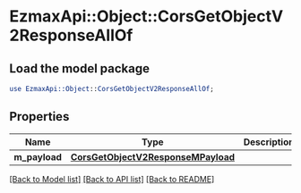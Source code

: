# EzmaxApi::Object::CorsGetObjectV2ResponseAllOf

## Load the model package
```perl
use EzmaxApi::Object::CorsGetObjectV2ResponseAllOf;
```

## Properties
Name | Type | Description | Notes
------------ | ------------- | ------------- | -------------
**m_payload** | [**CorsGetObjectV2ResponseMPayload**](CorsGetObjectV2ResponseMPayload.md) |  | 

[[Back to Model list]](../README.md#documentation-for-models) [[Back to API list]](../README.md#documentation-for-api-endpoints) [[Back to README]](../README.md)



